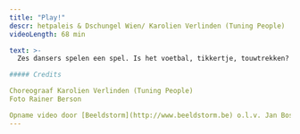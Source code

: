 ```yaml
---
title: "Play!"
descr: hetpaleis & Dschungel Wien/ Karolien Verlinden (Tuning People)
videoLength: 68 min

text: >-
  Zes dansers spelen een spel. Is het voetbal, tikkertje, touwtrekken? Rivaliteit, competitie en valsspelen loeren om de hoek. Ze nemen risico’s en breken spelregels, balanceren tussen plezier en ernst, tussen winnen en verliezen.Hoe lang blijft een spel een spel? Play! is een dansvoorstelling voor kinderen, geïnspireerd op Kinderspelen van Bruegel.In 1560 schilderde Bruegel zijn Kinderspelen: tachtig verschillende spelletjes op één doek. 459 jaar later spelen zes dansers in flitsende outfits er zoveel mogelijk in één uur!    

##### Credits

Choreograaf Karolien Verlinden (Tuning People)  
Foto Rainer Berson

Opname video door [Beeldstorm](http://www.beeldstorm.be) o.l.v. Jan Bosteels
---
```

